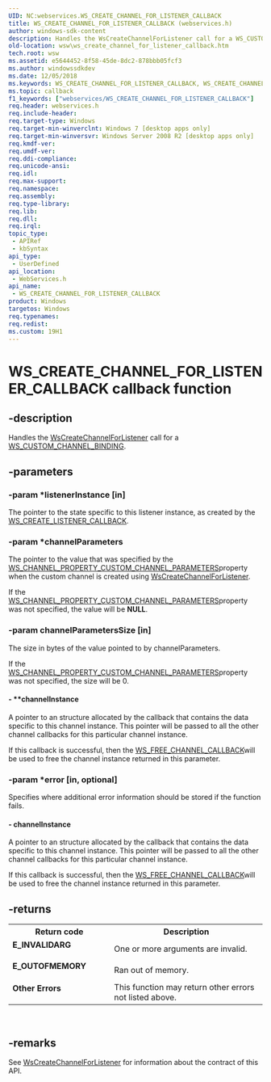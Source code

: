 ```yaml
---
UID: NC:webservices.WS_CREATE_CHANNEL_FOR_LISTENER_CALLBACK
title: WS_CREATE_CHANNEL_FOR_LISTENER_CALLBACK (webservices.h)
author: windows-sdk-content
description: Handles the WsCreateChannelForListener call for a WS_CUSTOM_CHANNEL_BINDING.
old-location: wsw\ws_create_channel_for_listener_callback.htm
tech.root: wsw
ms.assetid: e5644452-8f58-45de-8dc2-878bbb05fcf3
ms.author: windowssdkdev
ms.date: 12/05/2018
ms.keywords: WS_CREATE_CHANNEL_FOR_LISTENER_CALLBACK, WS_CREATE_CHANNEL_FOR_LISTENER_CALLBACK callback, WS_CREATE_CHANNEL_FOR_LISTENER_CALLBACK callback function [Web Services for Windows], webservices/WS_CREATE_CHANNEL_FOR_LISTENER_CALLBACK, wsw.ws_create_channel_for_listener_callback
ms.topic: callback
f1_keywords: ["webservices/WS_CREATE_CHANNEL_FOR_LISTENER_CALLBACK"]
req.header: webservices.h
req.include-header: 
req.target-type: Windows
req.target-min-winverclnt: Windows 7 [desktop apps only]
req.target-min-winversvr: Windows Server 2008 R2 [desktop apps only]
req.kmdf-ver: 
req.umdf-ver: 
req.ddi-compliance: 
req.unicode-ansi: 
req.idl: 
req.max-support: 
req.namespace: 
req.assembly: 
req.type-library: 
req.lib: 
req.dll: 
req.irql: 
topic_type:
 - APIRef
 - kbSyntax
api_type:
 - UserDefined
api_location:
 - WebServices.h
api_name:
 - WS_CREATE_CHANNEL_FOR_LISTENER_CALLBACK
product: Windows
targetos: Windows
req.typenames: 
req.redist: 
ms.custom: 19H1
---
```


# WS_CREATE_CHANNEL_FOR_LISTENER_CALLBACK callback function


## -description


Handles the <a href="https://docs.microsoft.com/windows/desktop/api/webservices/nf-webservices-wscreatechannelforlistener">WsCreateChannelForListener</a> call
                for a <a href="https://docs.microsoft.com/windows/desktop/api/webservices/ne-webservices-ws_channel_binding">WS_CUSTOM_CHANNEL_BINDING</a>.


## -parameters




### -param *listenerInstance [in]

The pointer to the state specific to this listener instance,
                    as created by the <a href="https://docs.microsoft.com/windows/desktop/api/webservices/nc-webservices-ws_create_listener_callback">WS_CREATE_LISTENER_CALLBACK</a>.
                


### -param *channelParameters

The pointer to the value that was specified by the
                    <a href="https://docs.microsoft.com/windows/desktop/api/webservices/ne-webservices-ws_channel_property_id">WS_CHANNEL_PROPERTY_CUSTOM_CHANNEL_PARAMETERS</a>property when the custom channel is created using <a href="https://docs.microsoft.com/windows/desktop/api/webservices/nf-webservices-wscreatechannelforlistener">WsCreateChannelForListener</a>.
                

If the <a href="https://docs.microsoft.com/windows/desktop/api/webservices/ne-webservices-ws_channel_property_id">WS_CHANNEL_PROPERTY_CUSTOM_CHANNEL_PARAMETERS</a>property was not specified, the value will be <b>NULL</b>.
                


### -param channelParametersSize [in]

The size in bytes of the value pointed to by channelParameters.
                

If the <a href="https://docs.microsoft.com/windows/desktop/api/webservices/ne-webservices-ws_channel_property_id">WS_CHANNEL_PROPERTY_CUSTOM_CHANNEL_PARAMETERS</a>property was not specified, the size will be 0.
                


#### - **channelInstance

A pointer to an structure allocated by the callback
                    that contains the data specific to this channel instance.  This pointer
                    will be passed to all the other channel callbacks
                    for this particular channel instance.
                

If this callback is successful, then the <a href="https://docs.microsoft.com/windows/desktop/api/webservices/nc-webservices-ws_free_channel_callback">WS_FREE_CHANNEL_CALLBACK</a>will be used to free the channel instance returned
                    in this parameter.
                


### -param *error [in, optional]

Specifies where additional error information should be stored if the function fails.
                


#### - channelInstance

A pointer to an structure allocated by the callback
                    that contains the data specific to this channel instance.  This pointer
                    will be passed to all the other channel callbacks
                    for this particular channel instance.
                

If this callback is successful, then the <a href="https://docs.microsoft.com/windows/desktop/api/webservices/nc-webservices-ws_free_channel_callback">WS_FREE_CHANNEL_CALLBACK</a>will be used to free the channel instance returned
                    in this parameter.
                


## -returns



<table>
<tr>
<th>Return code</th>
<th>Description</th>
</tr>
<tr>
<td width="40%">
<dl>
<dt><b>E_INVALIDARG</b></dt>
</dl>
</td>
<td width="60%">
One or more arguments are invalid.

</td>
</tr>
<tr>
<td width="40%">
<dl>
<dt><b>E_OUTOFMEMORY</b></dt>
</dl>
</td>
<td width="60%">
Ran out of memory.

</td>
</tr>
<tr>
<td width="40%">
<dl>
<dt><b> Other Errors </b></dt>
</dl>
</td>
<td width="60%">
This function may return other errors not listed above.

</td>
</tr>
</table>
 




## -remarks



See <a href="https://docs.microsoft.com/windows/desktop/api/webservices/nf-webservices-wscreatechannelforlistener">WsCreateChannelForListener</a> for information about the contract
                of this API.
            



